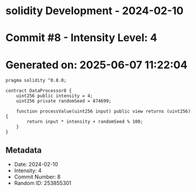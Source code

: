 ﻿# solidity Development - 2024-02-10
# Commit #8 - Intensity Level: 4
# Generated on: 2025-06-07 11:22:04
```solidity
pragma solidity ^0.8.0;

contract DataProcessor8 {
    uint256 public intensity = 4;
    uint256 private randomSeed = 874699;

    function processValue(uint256 input) public view returns (uint256) {
        return input * intensity + randomSeed % 100;
    }
}
```
## Metadata
- Date: 2024-02-10
- Intensity: 4
- Commit Number: 8
- Random ID: 253855301
